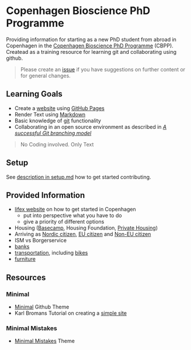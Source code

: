 <!-- Main page -->
# Copenhagen Bioscience PhD Programme

Providing information for starting as a new PhD student from abroad in Copenhagen in the [Copenhagen Bioscience PhD Programme](https://cphbiosciencephd.org/) (CBPP). Createad as a training resource for learning git and collaborating using github.

> Please create an [issue](https://github.com/enryH/cbpp_info/issues) if you have suggestions 
> on further content or for general changes.

## Learning Goals

- Create a [website](https://enryh.github.io/cbpp_info/) using [GitHub Pages](https://pages.github.com/)
- Render Text using [Markdown](https://guides.github.com/features/mastering-markdown/)
- Basic knowledge of [git](https://git-scm.com/) functionality
- Collaborating in an open source environment as described in [_A successful Git branching model_](https://nvie.com/posts/a-successful-git-branching-model/)

> No Coding involved. Only Text

## Setup
See [description in setup.md](setup.md) how to get started contributing.



## Provided Information 
- [lifex website](https://www.joinlifex.com/copenhagen/moving-to-copenhagen-denmark) on how to get started in Copenhagen
  - put into perspective what you have to do
  - give a priority of different options
- Housing ([Basecamp](_pages/basecamp.md), Housing Foundation, [Private Housing](_pages/housing_no_basecamp.md))
- Arriving as [Nordic citizen](_pages/register_nordic.md), [EU citizen](_pages/register_EU_citizen.md) and [Non-EU citizen](_pages/register_non_EU_citizen.md)
- ISM vs Borgerservice
- [banks](_pages/banks.md)
- [transportation](_pages/transportation.md), including [bikes](_pages/bikes.md)
- [furniture](_pages/furniture.md)


## Resources

### Minimal
- [Minimal](https://github.com/pages-themes/minimal) Github Theme
- Karl Bromans Tutorial on creating a [simple site](https://github.com/kbroman/simple_site)

### Minimal Mistakes
- [Minimal Mistakes](https://mmistakes.github.io/minimal-mistakes/) Theme 

